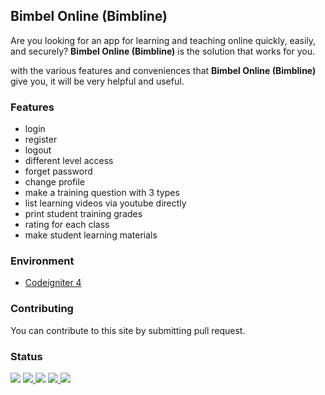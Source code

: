 ## Bimbel Online (Bimbline)
Are you looking for an app for learning and teaching online quickly, easily, and securely? <b>Bimbel Online (Bimbline)</b> is the solution that works for you.

with the various features and conveniences that <b>Bimbel Online (Bimbline)</b> give you, it will be very helpful and useful.

### Features
- login
- register
- logout
- different level access
- forget password
- change profile
- make a training question with 3 types
- list learning videos via youtube directly
- print student training grades
- rating for each class
- make student learning materials

### Environment
<ul>
  <li><a href="https://codeigniter.com/">Codeigniter 4</a></li>
</ul>

### Contributing
You can contribute to this site by submitting pull request.

### Status
<p>
  <img src="https://img.shields.io/badge/stages-development-informational">
  <a href="https://github.com/novaardiansyah1/bimbel-online/blob/master/references.json">
    <img src="https://img.shields.io/badge/information-references-informational">
  </a>
  <img src="https://img.shields.io/github/repo-size/novaardiansyah1/bimbel-online?label=size&color=informational" />
  <a href="https://github.com/novaardiansyah1/bimbel-online/blob/master/LICENSE">
    <img src="https://img.shields.io/github/license/novaardiansyah1/bimbel-online?label=license&color=informational" />
  </a>
  <a href="https://github.com/novaardiansyah1/bimbel-online/commits/master">
    <img src="https://img.shields.io/github/last-commit/novaardiansyah1/bimbel-online/master?color=informational" />
  </a>
</p>